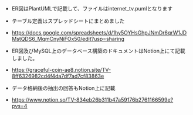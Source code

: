 - ER図はPlantUMLで記載して、ファイルはinternet_tv.pumlとなります

- テーブル定義はスプレッドシートにまとめました
- https://docs.google.com/spreadsheets/d/1hy5OYHsGhpJNmDr6qrW1JDMstQDS6_MqmCnyNiFOx50/edit?usp=sharing

- ER図及びMySQL上のデータベース構築のドキュメントはNotion上にて記載しました。
- https://graceful-coin-ae8.notion.site/TV-8ff6326982cd4f4da7df7ad7cf83863e

- データ格納後の抽出の回答もNotion上に記載
- https://www.notion.so/TV-834eb26b311b47a59176b2761166599e?pvs=4
